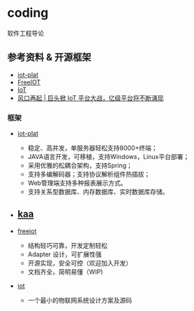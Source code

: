 # coding
软件工程导论


## 参考资料 & 开源框架

* [iot-plat](https://gitee.com/pointiot/iot-plat)
* [FreeIOT](https://github.com/noahziheng/freeiot)
* [IoT](https://github.com/phodal/iot)
* [风口再起 | 巨头掀 IoT 平台大战，亿级平台将不断涌现](https://www.leiphone.com/news/201808/HdvrceSlCmF86Xk9.html)



### 框架

* [iot-plat](https://gitee.com/pointiot/iot-plat)
    - 稳定、高并发，单服务器轻松支持8000+终端；
    - JAVA语言开发，可移植，支持Windows，Linux平台部署；
    - 采用优雅的松耦合架构，支持Spring；
    - 支持多编解码器；支持协议解析组件热插拔；
    - Web管理端支持多种报表展示方式。
    - 支持关系型数据库、内存数据库、实时数据库存储。

* [kaa](https://github.com/kaaproject/kaa)
    - 

* [freeiot](https://github.com/noahziheng/freeiot)
    - 结构轻巧可靠，开发定制轻松
    - Adapter 设计，可扩展性强
    - 开源实现，安全可控（欢迎加入开发）
    - 文档齐全，简明易懂（WIP)

* [iot](https://github.com/phodal/iot)
    - 一个最小的物联网系统设计方案及源码
